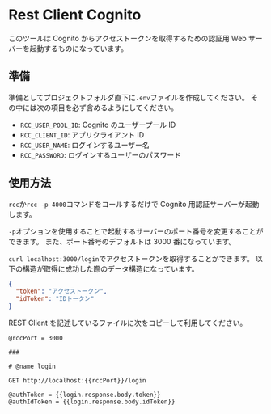 # Rest Client Cognito

このツールは Cognito からアクセストークンを取得するための認証用 Web サーバーを起動するものになっています。

## 準備

準備としてプロジェクトフォルダ直下に`.env`ファイルを作成してください。
その中には次の項目を必ず含めるようにしてください。

- `RCC_USER_POOL_ID`: Cognito のユーザープール ID
- `RCC_CLIENT_ID`: アプリクライアント ID
- `RCC_USER_NAME`: ログインするユーザー名
- `RCC_PASSWORD`: ログインするユーザーのパスワード

## 使用方法

`rcc`か`rcc -p 4000`コマンドをコールするだけで Cognito 用認証サーバーが起動します。

`-p`オプションを使用することで起動するサーバーのポート番号を変更することができます。
また、ポート番号のデフォルトは 3000 番になっています。

`curl localhost:3000/login`でアクセストークンを取得することができます。
以下の構造が取得に成功した際のデータ構造になっています。

```token.json
{
  "token": "アクセストークン",
  "idToken": "IDトークン"
}
```

REST Client を記述しているファイルに次をコピーして利用してください。

```RestClient.rest
@rccPort = 3000

###

# @name login

GET http://localhost:{{rccPort}}/login

@authToken = {{login.response.body.token}}
@authIdToken = {{login.response.body.idToken}}
```
